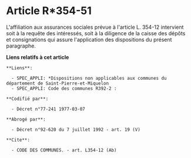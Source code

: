# Article R*354-51

L'affiliation aux assurances sociales prévue à l'article L. 354-12 intervient soit à la requête des intéressés, soit à la
diligence de la caisse des dépôts et consignations qui assure l'application des dispositions du présent paragraphe.

**Liens relatifs à cet article**

	**Liens**:

	  - SPEC_APPLI: *Dispositions non applicables aux communes du département de Saint-Pierre-et-Miquelon
	  - SPEC_APPLI: Code des communes R392-2 :

	**Codifié par**:

	  - Décret n°77-241 1977-03-07

	**Abrogé par**:

	  - Décret n°92-620 du 7 juillet 1992 - art. 19 (V)

	**Cite**:

	  - CODE DES COMMUNES. - art. L354-12 (Ab)
